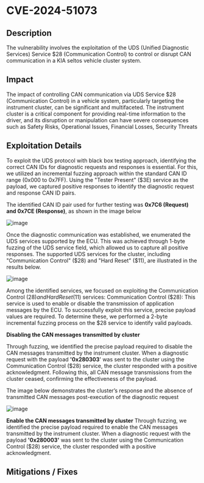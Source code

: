 # CVE-2024-51073

## Description
The vulnerability involves the exploitation of the UDS (Unified Diagnostic Services) Service $28 (Communication Control) to control or disrupt CAN communication in a KIA seltos vehicle cluster system.

## Impact
The impact of controlling CAN communication via UDS Service $28 (Communication Control) in a vehicle system, particularly targeting the instrument cluster, can be significant and multifaceted. The instrument cluster is a critical component for providing real-time information to the driver, and its disruption or manipulation can have severe consequences such as Safety Risks, Operational Issues,	Financial Losses,	Security Threats

## Exploitation Details
To exploit the UDS protocol with black box testing approach, identifying the correct CAN IDs for diagnostic requests and responses is essential. For this, we utilized an incremental fuzzing approach within the standard CAN ID range (0x000 to 0x7FF). Using the "Tester Present" ($3E) service as the payload, we captured positive responses to identify the diagnostic request and response CAN ID pairs.

The identified CAN ID pair used for further testing was **0x7C6 (Request) and 0x7CE (Response)**, as shown in the image below

![image](https://github.com/user-attachments/assets/6f1b2fa4-b993-49da-9a98-0c0f6bfd9337)

Once the diagnostic communication was established, we enumerated the UDS services supported by the ECU. This was achieved through 1-byte fuzzing of the UDS service field, which allowed us to capture all positive responses. The supported UDS services for the cluster, including "Communication Control" ($28) and "Hard Reset" ($11), are illustrated in the results below.

![image](https://github.com/user-attachments/assets/48117f90-8307-4806-b2dc-dab936dd2f41)


Among the identified services, we focused on exploiting the Communication Control ($28) and Hard Reset ($11) services:
Communication Control ($28): This service is used to enable or disable the transmission of application messages by the ECU.
To successfully exploit this service, precise payload values are required. To determine these, we performed a 2-byte incremental fuzzing process on the $28 service to identify valid payloads.

**Disabling the CAN messages transmitted by cluster**

Through fuzzing, we identified the precise payload required to disable the CAN messages transmitted by the instrument cluster. When a diagnostic request with the payload **'0x280303**' was sent to the cluster using the Communication Control ($28) service, the cluster responded with a positive acknowledgment. Following this, all CAN message transmissions from the cluster ceased, confirming the effectiveness of the payload.

The image below demonstrates the cluster’s response and the absence of transmitted CAN messages post-execution of the diagnostic request

![image](https://github.com/user-attachments/assets/df3a9847-a788-4f47-b111-a15a34c8b24d)

**Enable the CAN messages transmitted by cluster**
Through fuzzing, we identified the precise payload required to enable the CAN messages transmitted by the instrument cluster. When a diagnostic request with the payload **'0x280003'** was sent to the cluster using the Communication Control ($28) service, the cluster responded with a positive acknowledgment.

## Mitigations / Fixes
